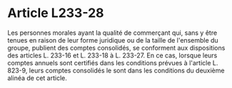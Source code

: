 # Article L233-28

Les personnes morales ayant la qualité de commerçant qui, sans y être tenues en raison de leur forme juridique ou de la taille de l'ensemble du groupe, publient des comptes consolidés, se conforment aux dispositions des articles L. 233-16 et L. 233-18 à L. 233-27. En ce cas, lorsque leurs comptes annuels sont certifiés dans les conditions prévues à l'article L. 823-9, leurs comptes consolidés le sont dans les conditions du deuxième alinéa de cet article.
